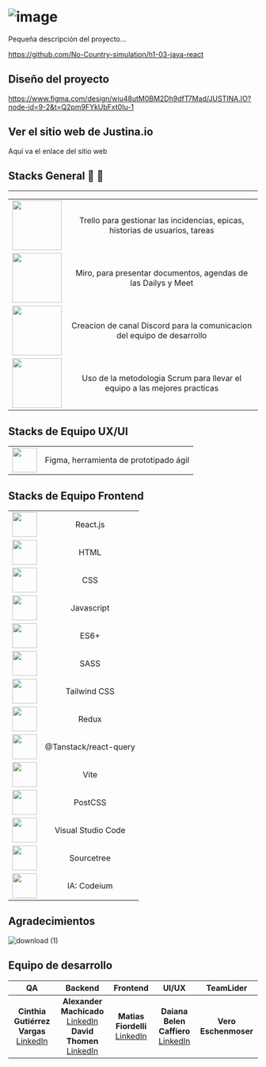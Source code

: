 # ![image](https://github.com/user-attachments/assets/02661f21-ea63-4199-8f57-bcbc4f14967e)




Pequeña descripción del proyecto...

https://github.com/No-Country-simulation/h1-03-java-react


## Diseño del proyecto
https://www.figma.com/design/wiu48utM0BM2Dh9dfT7Mad/JUSTINA.IO?node-id=9-2&t=Q2pm9FYkUbFxt0Iu-1

## Ver el sitio web de Justina.io
Aquí va el enlace del sitio web

## Stacks General 📁 📂

****
|||
|:---:|:---:|
| <img style="width: 100px; min-width: 100px" src="https://i.pcmag.com/imagery/reviews/04C2m2ye5UfXyb5x5WWIsZ4-19.fit_scale.size_760x427.v1625759628.png" >|Trello para gestionar las incidencias, epicas, historias de usuarios, tareas|
| <img style="width: 100px; min-width: 100px" src="https://i.pinimg.com/originals/36/98/41/369841848d679cef173ae2b0f5ed6e39.png" >|Miro, para presentar documentos, agendas de las Dailys y Meet|
| <img style="width: 100px; min-width: 100px" src="https://cdn2.unrealengine.com/what-is-discord-1920x1080-c3d90ca45f57.jpg" >| Creacion de canal Discord para la comunicacion del equipo de desarrollo|
| <img style="width: 100px; min-width: 100px" src="https://user-images.githubusercontent.com/68760595/164306020-120e8664-cb5b-459a-80a3-99e13b057b52.png" >| Uso de la metodologia Scrum para llevar el equipo a las mejores practicas |

## Stacks de Equipo UX/UI
|||
|:---:|:---:|
| <img style="width: 50px; min-width: 50px" src="https://upload.wikimedia.org/wikipedia/commons/3/33/Figma-logo.svg" >| Figma, herramienta de prototipado ágil |

## Stacks de Equipo Frontend
|||
|:---:|:---:|
| <img style="width: 50px; min-width: 50px" src="https://upload.wikimedia.org/wikipedia/commons/a/a7/React-icon.svg" >| React.js |
| <img style="width: 50px; min-width: 50px" src="https://upload.wikimedia.org/wikipedia/commons/6/61/HTML5_logo_and_wordmark.svg" >| HTML |
| <img style="width: 50px; min-width: 50px" src="https://upload.wikimedia.org/wikipedia/commons/d/d5/CSS3_logo_and_wordmark.svg" >| CSS |
| <img style="width: 50px; min-width: 50px" src="https://upload.wikimedia.org/wikipedia/commons/6/6a/JavaScript-logo.png" >| Javascript |
| <img style="width: 50px; min-width: 50px" src="https://upload.wikimedia.org/wikipedia/commons/6/6a/JavaScript-logo.png" >| ES6+ |
| <img style="width: 50px; min-width: 50px" src="https://upload.wikimedia.org/wikipedia/commons/9/96/Sass_Logo_Color.svg" >| SASS |
| <img style="width: 50px; min-width: 50px" src="https://upload.wikimedia.org/wikipedia/commons/d/d5/Tailwind_CSS_Logo.svg" >| Tailwind CSS |
| <img style="width: 50px; min-width: 50px" src="https://upload.wikimedia.org/wikipedia/commons/4/49/Redux.png" >| Redux |
| <img style="width: 50px; min-width: 50px" src="https://react-query-v3.tanstack.com/_next/static/images/logo-355da1e2c59f0b8b2da0ec7f16c0eb66.svg" >| @Tanstack/react-query |
| <img style="width: 50px; min-width: 50px" src="https://vitejs.dev/logo.svg" >| Vite |
| <img style="width: 50px; min-width: 50px" src="https://avatars.githubusercontent.com/u/46258668?s=200&v=4" >| PostCSS |
| <img style="width: 50px; min-width: 50px" src="https://user-images.githubusercontent.com/18131787/107107080-39b63c00-67d7-11eb-8d22-e794ec8e57c7.png" >| Visual Studio Code |
| <img style="width: 50px; min-width: 50px" src="https://sourcetreeapp.com/images/sourcetree_logo.png" >| Sourcetree |
| <img style="width: 50px; min-width: 50px" src="https://codeium.com/logo/logo-full-black.svg" >| IA: Codeium |

## Agradecimientos

![download (1)](https://github.com/No-Country/s14-09-ft-node-react/assets/117502571/99be7fc2-9ccc-4a33-b189-388d7b570853)

## Equipo de desarrollo


|**QA**|**Backend**|**Frontend**|**UI/UX**|**TeamLider**|
|:---:|:---:|:---:|:---:|:---:|
|**Cinthia Gutiérrez Vargas** <br> [LinkedIn](https://www.linkedin.com/in/cinthia-guti%C3%A9rrez-vargas-ti/)|**Alexander Machicado** <br> [LinkedIn](https://www.linkedin.com/in/machicadogomezalexander/) <br> **David Thomen** <br> [LinkedIn](https://www.linkedin.com/in/david-ramon-thomen/)|**Matias Fiordelli** <br> [LinkedIn](https://www.linkedin.com/in/matiasfiordelli/)|**Daiana Belen Caffiero** <br> [LinkedIn](https://www.linkedin.com/in/daiana-b-caffiero/)|**Vero Eschenmoser**|
